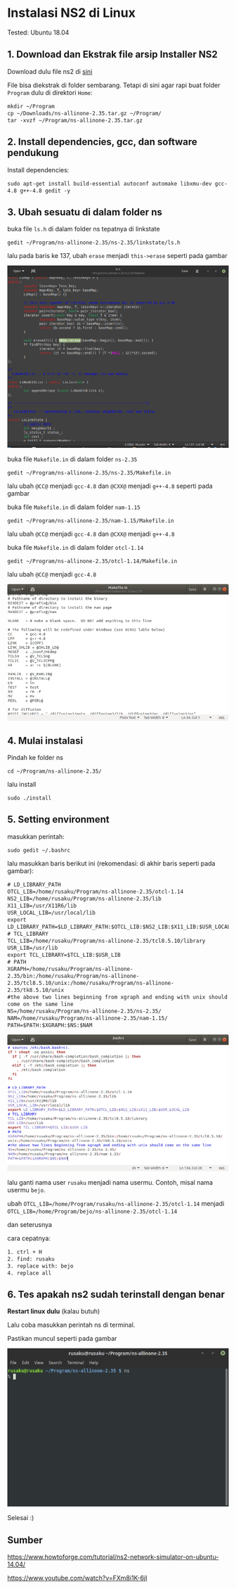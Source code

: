 # Instalasi NS2 di Linux

Tested: Ubuntu 18.04

## 1. Download dan Ekstrak file arsip Installer NS2
Download dulu file ns2 di [sini](http://sourceforge.net/projects/nsnam/files/latest/download)

File bisa diekstrak di folder sembarang. Tetapi di sini agar rapi buat folder `Program` dulu di direktori `Home`:
	
	mkdir ~/Program
	cp ~/Downloads/ns-allinone-2.35.tar.gz ~/Program/	
	tar -xvzf ~/Program/ns-allinone-2.35.tar.gz

## 2. Install dependencies, gcc, dan software pendukung
Install dependencies:
	
	sudo apt-get install build-essential autoconf automake libxmu-dev gcc-4.8 g++-4.8 gedit -y


## 3. Ubah sesuatu di dalam folder ns
buka file `ls.h` di dalam folder ns tepatnya di linkstate

	gedit ~/Program/ns-allinone-2.35/ns-2.35/linkstate/ls.h
lalu pada baris ke 137, ubah `erase` menjadi `this->erase` seperti pada gambar

![](img/ls.h.png)

buka file `Makefile.in` di dalam folder `ns-2.35`

	gedit ~/Program/ns-allinone-2.35/ns-2.35/Makefile.in
lalu ubah `@CC@` menjadi `gcc-4.8` dan `@CXX@` menjadi `g++-4.8` seperti pada gambar

buka file `Makefile.in` di dalam folder `nam-1.15`

	gedit ~/Program/ns-allinone-2.35/nam-1.15/Makefile.in
lalu ubah `@CC@` menjadi `gcc-4.8` dan `@CXX@` menjadi `g++-4.8`

buka file `Makefile.in` di dalam folder `otcl-1.14`

	gedit ~/Program/ns-allinone-2.35/otcl-1.14/Makefile.in
lalu ubah `@CC@` menjadi `gcc-4.8`

![](img/Makefile.in.png)


## 4. Mulai instalasi
Pindah ke folder ns

	cd ~/Program/ns-allinone-2.35/
lalu install

	sudo ./install

## 5. Setting environment
masukkan perintah:

	sudo gedit ~/.bashrc
lalu masukkan baris berikut ini (rekomendasi: di akhir baris seperti pada gambar):

	# LD_LIBRARY_PATH
	OTCL_LIB=/home/rusaku/Program/ns-allinone-2.35/otcl-1.14
	NS2_LIB=/home/rusaku/Program/ns-allinone-2.35/lib
	X11_LIB=/usr/X11R6/lib
	USR_LOCAL_LIB=/usr/local/lib
	export LD_LIBRARY_PATH=$LD_LIBRARY_PATH:$OTCL_LIB:$NS2_LIB:$X11_LIB:$USR_LOCAL_LIB
	# TCL_LIBRARY
	TCL_LIB=/home/rusaku/Program/ns-allinone-2.35/tcl8.5.10/library
	USR_LIB=/usr/lib
	export TCL_LIBRARY=$TCL_LIB:$USR_LIB
	# PATH
	XGRAPH=/home/rusaku/Program/ns-allinone-2.35/bin:/home/rusaku/Program/ns-allinone-2.35/tcl8.5.10/unix:/home/rusaku/Program/ns-allinone-2.35/tk8.5.10/unix
	#the above two lines beginning from xgraph and ending with unix should come on the same line
	NS=/home/rusaku/Program/ns-allinone-2.35/ns-2.35/ 
	NAM=/home/rusaku/Program/ns-allinone-2.35/nam-1.15/ 
	PATH=$PATH:$XGRAPH:$NS:$NAM

![](img/bashrc.png)

lalu ganti nama user `rusaku` menjadi nama usermu. Contoh, misal nama usermu `bejo`.

ubah `OTCL_LIB=/home/Program/rusaku/ns-allinone-2.35/otcl-1.14` menjadi `OTCL_LIB=/home/Program/bejo/ns-allinone-2.35/otcl-1.14`

dan seterusnya

cara cepatnya:

	1. ctrl + H
	2. find: rusaku
	3. replace with: bejo
	4. replace all

## 6. Tes apakah ns2 sudah terinstall dengan benar

**Restart linux dulu** (kalau butuh)

Lalu coba masukkan perintah ns di terminal.

Pastikan muncul seperti pada gambar

![](img/ns-test.png)

Selesai :)

## Sumber
https://www.howtoforge.com/tutorial/ns2-network-simulator-on-ubuntu-14.04/

https://www.youtube.com/watch?v=FXm8i1K-6jI